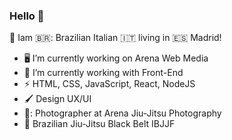 ### Hello 👋 

📍 Iam 🇧🇷: Brazilian Italian :it: living in 🇪🇸 Madrid!

- 🖥️ I’m currently working on Arena Web Media
- 🔄 I’m currently working with Front-End
- ⚡ HTML, CSS, JavaScript, React, NodeJS
- 🖌️ Design UX/UI
- 📸: Photographer at Arena Jiu-Jitsu Photography 
- 🥋 Brazilian Jiu-Jitsu Black Belt IBJJF
